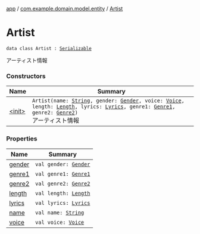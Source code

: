[app](../../index.md) / [com.example.domain.model.entity](../index.md) / [Artist](./index.md)

# Artist

`data class Artist : `[`Serializable`](https://developer.android.com/reference/java/io/Serializable.html)

アーティスト情報

### Constructors

| Name | Summary |
|---|---|
| [&lt;init&gt;](-init-.md) | `Artist(name: `[`String`](https://kotlinlang.org/api/latest/jvm/stdlib/kotlin/-string/index.html)`, gender: `[`Gender`](../../com.example.domain.model.value/-gender/index.md)`, voice: `[`Voice`](../../com.example.domain.model.value/-voice/index.md)`, length: `[`Length`](../../com.example.domain.model.value/-length/index.md)`, lyrics: `[`Lyrics`](../../com.example.domain.model.value/-lyrics/index.md)`, genre1: `[`Genre1`](../../com.example.domain.model.value/-genre1/index.md)`, genre2: `[`Genre2`](../../com.example.domain.model.value/-genre2/index.md)`)`<br>アーティスト情報 |

### Properties

| Name | Summary |
|---|---|
| [gender](gender.md) | `val gender: `[`Gender`](../../com.example.domain.model.value/-gender/index.md) |
| [genre1](genre1.md) | `val genre1: `[`Genre1`](../../com.example.domain.model.value/-genre1/index.md) |
| [genre2](genre2.md) | `val genre2: `[`Genre2`](../../com.example.domain.model.value/-genre2/index.md) |
| [length](length.md) | `val length: `[`Length`](../../com.example.domain.model.value/-length/index.md) |
| [lyrics](lyrics.md) | `val lyrics: `[`Lyrics`](../../com.example.domain.model.value/-lyrics/index.md) |
| [name](name.md) | `val name: `[`String`](https://kotlinlang.org/api/latest/jvm/stdlib/kotlin/-string/index.html) |
| [voice](voice.md) | `val voice: `[`Voice`](../../com.example.domain.model.value/-voice/index.md) |
